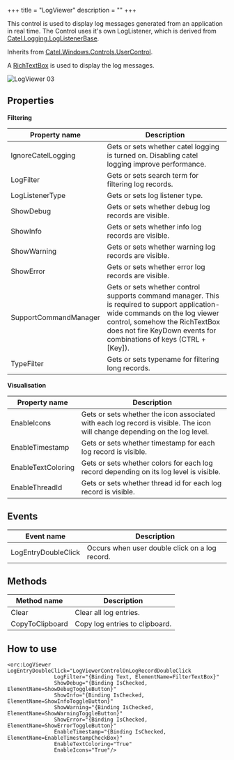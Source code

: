 +++
title = "LogViewer" 
description = ""
+++

This control is used to display log messages generated from an application in real time. The Control uses it's own LogListener,
which is derived from [Catel.Logging.LogListenerBase][1].

Inherits from [Catel.Windows.Controls.UserControl][2].

A [RichTextBox][3] is used to display the log messages.

![LogViewer 03][4]

## Properties

**Filtering**

Property name|Description
---|---
IgnoreCatelLogging|Gets or sets whether catel logging is turned on. Disabling catel logging improve performance.
LogFilter|Gets or sets search term for filtering log records.
LogListenerType|Gets or sets log listener type.
ShowDebug|Gets or sets whether debug log records are visible.
ShowInfo|Gets or sets whether  info log records are visible.
ShowWarning|Gets or sets whether  warning log records are visible.
ShowError|Gets or sets whether error log records are visible.
SupportCommandManager|Gets or sets whether control supports command manager. This is required to support application-wide commands on the log viewer control, somehow the RichTextBox does not fire KeyDown events for combinations of keys (CTRL + [Key]).
TypeFilter|Gets or sets typename for filtering long records.

**Visualisation**

Property name|Description
---|---
EnableIcons|Gets or sets whether the icon associated with each log record is visible. The icon will change depending on the log level.
EnableTimestamp|Gets or sets whether timestamp for each log record is visible.
EnableTextColoring|Gets or sets whether colors for each log record depending on its log level is visible.
EnableThreadId|Gets or sets whether thread id for each log record is visible.


## Events

Event name|Description
---|---
LogEntryDoubleClick|Occurs when user double click on a log record.

## Methods

Method name|Description
---|---
Clear|Clear all log entries.
CopyToClipboard|Copy log entries to clipboard.


## How to use

```
<orc:LogViewer LogEntryDoubleClick="LogViewerControlOnLogRecordDoubleClick
               LogFilter="{Binding Text, ElementName=FilterTextBox}"
               ShowDebug="{Binding IsChecked, ElementName=ShowDebugToggleButton}"
               ShowInfo="{Binding IsChecked, ElementName=ShowInfoToggleButton}"
               ShowWarning="{Binding IsChecked, ElementName=ShowWarningToggleButton}"
               ShowError="{Binding IsChecked, ElementName=ShowErrorToggleButton}"
               EnableTimestamp="{Binding IsChecked, ElementName=EnableTimestampCheckBox}"
               EnableTextColoring="True" 
               EnableIcons="True"/>
```

[1]: http://www.nudoq.org/#!/Packages/Catel.Core/Catel.Core/LogListenerBase
[2]: http://docs.catelproject.com/vnext/catel-mvvm/views/xaml/usercontrol/
[3]: https://msdn.microsoft.com/en-us/library/system.windows.controls.richtextbox(v=vs.110).aspx
[4]: ../../images/orc.controls/logviewer/LogViewer_01.png
